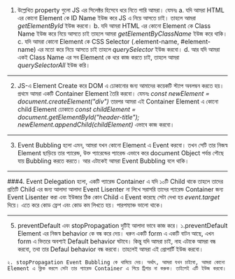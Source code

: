   1. উল্লেখিত property গুলো JS এর সিলেক্টর হিসেবে ধরে নিতে পারি আমরা। যেমনঃ 
     a. যদি আমরা HTML এর কোনো Element কে ID Name ইউজ করে JS এ নিয়ে আসতে চাই। তাহলে আমরা *getElementById* ইউজ করবো। 
     b. যদি আমরা HTML এর কোনো Element কে Class Name ইউজ করে নিয়ে আসতে চাই তাহলে আমরা *getElementByClassName* ইউজ করে থাকি। 
     c. যদি আমরা কোনো Element কে CSS Selector (.element-name, #element-name) এর মতো করে নিয়ে আসতে চাই তাহলে *querySelector* ইউজ করবো। 
     d. আর যদি আমরা একই Class Name এর সব Element কে ধরে কাজ করতে চাই, তাহলে আমরা *querySelectorAll* ইউজ করি। 

---

  2. JS-এ Element Create করে DOM এ ঢোকানোর জন্য আমাদের কয়েকটি স্ট্যাপ অবলম্বন করতে হয়। 
    প্রথমে আমরা একটি Container Element তৈরি করবো। যেমনঃ *const newElement = document.createElement("div")*
    তারপর আমরা এই Container Element এ কোনো child Element ঢোকাতে *const childElement = document.getElementById("header-title");*
*newElement.appendChild(childElement)* এভাবে কাজ করবো। 

-----

  3. Event Bubbling হলো এমন, আমরা যখন কোনো Element এ Event করবো। তখন সেটি তার নিজস্ব Element ছাড়িয়ে তার প্যারেন্ড, উক্ত প্যারেন্ডের প্যারেন্ড এভাবে করে document Object পর্যন্ত পৌছে যায় Bubbling করতে করতে। আর এটাকেই আমরা Event Bubbling বলে থাকি। 

------


  ###4. Event Delegation হলো, একটি প্যারেন্ড Container এ যদি ১০টি Child থাকে তাহলে তাদের প্রতিটি Child এর জন্য আলাদা আলাদা Event Lisenter না লিখে সরাসরি তাদের প্যারেন্ড Container জন্য Event Lisenter করা এবং ইউজার ঠিক কোন Child এ Event করেছে সেটা দেখা হয় *event.target* দিয়ে। এতে করে কোড ফ্রেশ এবং কোড কম লিখতে হয়। পারপম্যাঞ্চ ভালো থাকে। 

-----


  5. preventDefault এবং stopPropagation দুটিই আলাদা ভাবে কাজ করে। 
    ১.preventDefault Element এর নিজস্ব behavior কে বন্ধ করে দেয়। ধরুন একটি form এ একটি বাটন আছে, এখন form এ ভিতরে অবশ্যই Default behavior ঘটাবে। কিন্তু যদি আমরা চাই, নাহ এটাকে আমরা বন্ধ করবো, তথা তার Defaul behavior বন্ধ করবো। তাহলেই আমরা এই প্রোপার্টি ইউজ করবো। 

    ২. stopPropagation Event Bubbling কে থামিয়ে দেয়। অর্থাৎ, আমরা যখন চাইবো, আমরা কোনো Element এ ক্লিক করলে সেটা তার প্যারেন্ড Container এ গিয়ে ট্রিগার না করুক। তাইলেই এটি ইউজ করবো। 